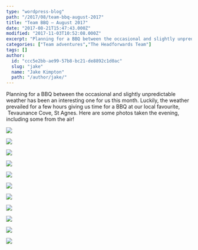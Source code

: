 ```yaml
---
type: "wordpress-blog"
path: "/2017/08/team-bbq-august-2017"
title: "Team BBQ – August 2017"
date: "2017-08-21T15:47:43.000Z"
modified: "2017-11-03T10:52:08.000Z"
excerpt: "Planning for a BBQ between the occasional and slightly unpredictable weather has been an interesting one for us this month. Luckily, the weather prevailed for a few hours giving us time for a BBQ at our local favourite,  Tevaunance Cove, St Agnes. Here are some photos taken the evening, including some from the air!"
categories: ["Team adventures","The Headforwards Team"]
tags: []
author:
  id: "ccc5e2bb-ae99-57b8-bc21-de8892c1d0ac"
  slug: "jake"
  name: "Jake Kimpton"
  path: "/author/jake/"
---
```

Planning for a BBQ between the occasional and slightly unpredictable weather has been an interesting one for us this month. Luckily, the weather prevailed for a few hours giving us time for a BBQ at our local favourite,  Tevaunance Cove, St Agnes. Here are some photos taken the evening, including some from the air!

<section class="gallery">

![](//headforwards.com/wp-content/uploads/2017/08/trevaunance-cove-15-08-17_007_headforwards-web-2048.jpg)

![](//headforwards.com/wp-content/uploads/2017/08/20882596_10155623275273200_1591374532704516175_n.jpg)

![](//headforwards.com/wp-content/uploads/2017/08/20800048_10155623274958200_5499520348858792656_n.jpg)

![](//headforwards.com/wp-content/uploads/2017/08/trevaunance-cove-15-08-17_032_headforwards-web-2048.jpg)

![](//headforwards.com/wp-content/uploads/2017/08/20799821_10155623275353200_7865436362886855948_n.jpg)

![](//headforwards.com/wp-content/uploads/2017/08/20799798_10155623274858200_6163692524957000772_n.jpg)

![](//headforwards.com/wp-content/uploads/2017/08/trevaunance-cove-15-08-17_013_headforwards-web-2048.jpg)

![](//headforwards.com/wp-content/uploads/2017/08/20798972_10155623275313200_6700186016831038046_n.jpg)

![](//headforwards.com/wp-content/uploads/2017/08/20770494_10155623274773200_2711845115670628052_n.jpg)

![](//headforwards.com/wp-content/uploads/2017/08/20770191_10155623274678200_1687346439012110667_n.jpg)

![](//headforwards.com/wp-content/uploads/2017/08/20767867_10155623275148200_1654559015711421839_n.jpg)

</section>

